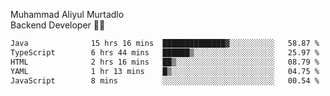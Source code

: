 Muhammad Aliyul Murtadlo
<br>
Backend Developer 👨‍💻
<br>
<!--START_SECTION:waka-->

```txt
Java              15 hrs 16 mins  ██████████████▓░░░░░░░░░░   58.87 %
TypeScript        6 hrs 44 mins   ██████▒░░░░░░░░░░░░░░░░░░   25.97 %
HTML              2 hrs 16 mins   ██▒░░░░░░░░░░░░░░░░░░░░░░   08.79 %
YAML              1 hr 13 mins    █▒░░░░░░░░░░░░░░░░░░░░░░░   04.75 %
JavaScript        8 mins          ░░░░░░░░░░░░░░░░░░░░░░░░░   00.54 %
```

<!--END_SECTION:waka-->
